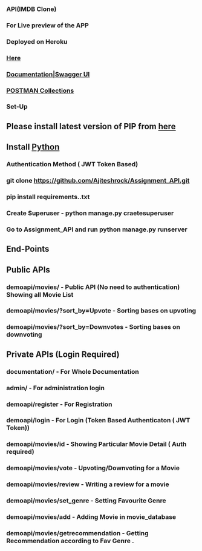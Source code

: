 ### API(IMDB Clone)

### For Live preview of the APP
### Deployed on Heroku 
### [Here](https://imdbcloneapi1.herokuapp.com)
### [Documentation|Swagger UI](https://imdbcloneapi1.herokuapp.com/documentation/)
### [POSTMAN Collections](https://github.com/Ajiteshrock/Assignment_API/tree/master/postman)

### Set-Up
## Please install latest version of PIP from [here](https://pypi.org/project/pip/)
## Install [Python](https://www.python.org/)
### Authentication Method ( JWT Token Based)


### git clone https://github.com/Ajiteshrock/Assignment_API.git
### pip install requirements..txt
### Create Superuser - python manage.py craetesuperuser
### Go to Assignment_API and run python manage.py runserver

## End-Points

## Public APIs
### demoapi/movies/ - Public API (No need to authentication) Showing all Movie List
### demoapi/movies/?sort_by=Upvote - Sorting bases on upvoting 
### demoapi/movies/?sort_by=Downvotes - Sorting bases on downvoting

## Private APIs (Login Required)
### documentation/ - For Whole Documentation
### admin/ - For administration login
### demoapi/register - For Registration
### demoapi/login - For Login (Token Based Authenticaton ( JWT Token))
### demoapi/movies/id - Showing Particular Movie Detail ( Auth required)
### demoapi/movies/vote - Upvoting/Downvoting for a Movie
### demoapi/movies/review - Writing a review for a movie
### demoapi/movies/set_genre - Setting Favourite Genre
### demoapi/movies/add - Adding Movie in movie_database
### demoapi/movies/getrecommendation - Getting Recommendation according to Fav Genre .

